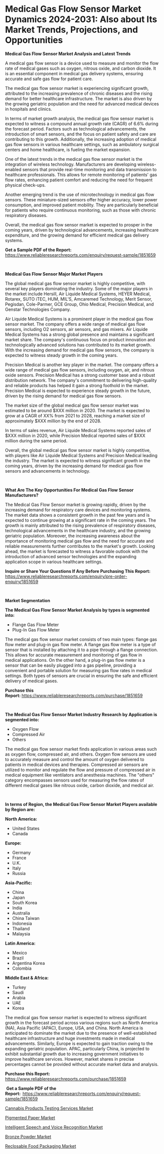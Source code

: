 <p><h1>Medical Gas Flow Sensor Market Dynamics 2024-2031: Also about Its Market Trends, Projections, and Opportunities</h1></p><p><strong>Medical Gas Flow Sensor Market Analysis and Latest Trends</strong></p>
<p><p>A medical gas flow sensor is a device used to measure and monitor the flow rate of medical gases such as oxygen, nitrous oxide, and carbon dioxide. It is an essential component in medical gas delivery systems, ensuring accurate and safe gas flow for patient care.</p><p>The medical gas flow sensor market is experiencing significant growth, attributed to the increasing prevalence of chronic diseases and the rising demand for better healthcare infrastructure. The market is also driven by the growing geriatric population and the need for advanced medical devices in hospitals and clinics.</p><p>In terms of market growth analysis, the medical gas flow sensor market is expected to witness a compound annual growth rate (CAGR) of 6.6% during the forecast period. Factors such as technological advancements, the introduction of smart sensors, and the focus on patient safety and care are contributing to this growth. Additionally, the increasing adoption of medical gas flow sensors in various healthcare settings, such as ambulatory surgical centers and home healthcare, is fueling the market expansion.</p><p>One of the latest trends in the medical gas flow sensor market is the integration of wireless technology. Manufacturers are developing wireless-enabled sensors that provide real-time monitoring and data transmission to healthcare professionals. This allows for remote monitoring of patients' gas flow rates, enhancing patient comfort and reducing the need for frequent physical check-ups.</p><p>Another emerging trend is the use of microtechnology in medical gas flow sensors. These miniature-sized sensors offer higher accuracy, lower power consumption, and improved patient mobility. They are particularly beneficial for patients who require continuous monitoring, such as those with chronic respiratory diseases.</p><p>Overall, the medical gas flow sensor market is expected to prosper in the coming years, driven by technological advancements, increasing healthcare expenditure, and the growing demand for efficient medical gas delivery systems.</p></p>
<p><strong>Get a Sample PDF of the Report:&nbsp;</strong> <a href="https://www.reliableresearchreports.com/enquiry/request-sample/1851659">https://www.reliableresearchreports.com/enquiry/request-sample/1851659</a></p>
<p>&nbsp;</p>
<p><strong>Medical Gas Flow Sensor Major Market Players</strong></p>
<p><p>The global medical gas flow sensor market is highly competitive, with several key players dominating the industry. Some of the major players in the market include Hersill, Air Liquide Medical Systems, HEYER Medical, Rotarex, SUTO iTEC, HUM, MIL'S, Amcaremed Technology, Merit Sensor, Pegisdan, Cole-Parmer, GCE Group, Ohio Medical, Precision Medical, and Genstar Technologies Company.</p><p>Air Liquide Medical Systems is a prominent player in the medical gas flow sensor market. The company offers a wide range of medical gas flow sensors, including O2 sensors, air sensors, and gas mixers. Air Liquide Medical Systems has a strong global presence and maintains a significant market share. The company's continuous focus on product innovation and technologically advanced solutions has contributed to its market growth. With the increasing demand for medical gas flow sensors, the company is expected to witness steady growth in the coming years.</p><p>Precision Medical is another key player in the market. The company offers a wide range of medical gas flow sensors, including oxygen, air, and nitrous oxide sensors. Precision Medical has a strong customer base and a robust distribution network. The company's commitment to delivering high-quality and reliable products has helped it gain a strong foothold in the market. Precision Medical is expected to experience steady growth in the future, driven by the rising demand for medical gas flow sensors.</p><p>The market size of the global medical gas flow sensor market was estimated to be around $XXX million in 2020. The market is expected to grow at a CAGR of XX% from 2021 to 2028, reaching a market size of approximately $XXX million by the end of 2028.</p><p>In terms of sales revenue, Air Liquide Medical Systems reported sales of $XXX million in 2020, while Precision Medical reported sales of $XXX million during the same period.</p><p>Overall, the global medical gas flow sensor market is highly competitive, with players like Air Liquide Medical Systems and Precision Medical leading the industry. The market is expected to witness significant growth in the coming years, driven by the increasing demand for medical gas flow sensors and advancements in technology.</p></p>
<p>&nbsp;</p>
<p><strong>What Are The Key Opportunities For Medical Gas Flow Sensor Manufacturers?</strong></p>
<p><p>The Medical Gas Flow Sensor market is growing rapidly, driven by the increasing demand for respiratory care devices and monitoring systems. The market data shows a consistent growth in the past few years and is expected to continue growing at a significant rate in the coming years. The growth is mainly attributed to the rising prevalence of respiratory diseases, technological advancements in the healthcare industry, and the growing geriatric population. Moreover, the increasing awareness about the importance of monitoring medical gas flow and the need for accurate and reliable measurements further contributes to the market's growth. Looking ahead, the market is forecasted to witness a favorable outlook with the introduction of advanced sensor technologies and the expanding application scope in various healthcare settings.</p></p>
<p><strong>Inquire or Share Your Questions If Any Before Purchasing This Report:</strong> <a href="https://www.reliableresearchreports.com/enquiry/pre-order-enquiry/1851659">https://www.reliableresearchreports.com/enquiry/pre-order-enquiry/1851659</a></p>
<p>&nbsp;</p>
<p><strong>Market Segmentation</strong></p>
<p><strong>The Medical Gas Flow Sensor Market Analysis by types is segmented into:</strong></p>
<p><ul><li>Flange Gas Flow Meter</li><li>Plug-In Gas Flow Meter</li></ul></p>
<p><p>The medical gas flow sensor market consists of two main types: flange gas flow meter and plug-in gas flow meter. A flange gas flow meter is a type of sensor that is installed by attaching it to a pipe through a flange connection. This allows for accurate measurement and monitoring of gas flow in medical applications. On the other hand, a plug-in gas flow meter is a sensor that can be easily plugged into a gas pipeline, providing a convenient and portable solution for measuring gas flow rates in medical settings. Both types of sensors are crucial in ensuring the safe and efficient delivery of medical gases.</p></p>
<p><strong>Purchase this Report:&nbsp;</strong><a href="https://www.reliableresearchreports.com/purchase/1851659">https://www.reliableresearchreports.com/purchase/1851659</a></p>
<p>&nbsp;</p>
<p><strong>The Medical Gas Flow Sensor Market Industry Research by Application is segmented into:</strong></p>
<p><ul><li>Oxygen Flow</li><li>Compressed Air</li><li>Others</li></ul></p>
<p><p>The medical gas flow sensor market finds application in various areas such as oxygen flow, compressed air, and others. Oxygen flow sensors are used to accurately measure and control the amount of oxygen delivered to patients in medical devices and therapies. Compressed air sensors are utilized to monitor and regulate the flow and pressure of compressed air in medical equipment like ventilators and anesthesia machines. The "others" category encompasses sensors used for measuring the flow rates of different medical gases like nitrous oxide, carbon dioxide, and medical air.</p></p>
<p>&nbsp;</p>
<p><strong>In terms of Region, the Medical Gas Flow Sensor Market Players available by Region are:</strong></p>
<p>
    <p> <strong> North America: </strong>
        <ul>
            <li>United States</li>
            <li>Canada</li>
        </ul>
        </p> 
    <p> <strong> Europe: </strong>
        <ul>
            <li>Germany</li>
            <li>France</li>
            <li>U.K.</li>
            <li>Italy</li>
            <li>Russia</li>
        </ul>
        </p> 
    <p> <strong> Asia-Pacific: </strong>
        <ul>
            <li>China</li>
            <li>Japan</li>
            <li>South Korea</li>
            <li>India</li>
            <li>Australia</li>
            <li>China Taiwan</li>
            <li>Indonesia</li>
            <li>Thailand</li>
            <li>Malaysia</li>
        </ul>
        </p> 
    <p> <strong> Latin America: </strong>
        <ul>
            <li>Mexico</li>
            <li>Brazil</li>
            <li>Argentina Korea</li>
            <li>Colombia</li>
        </ul>
        </p> 
    <p> <strong> Middle East & Africa: </strong>
        <ul>
            <li>Turkey</li>
            <li>Saudi</li>
            <li>Arabia</li>
            <li>UAE</li>
            <li>Korea</li>
        </ul>
    </p>
    </p>
<p><p>The medical gas flow sensor market is expected to witness significant growth in the forecast period across various regions such as North America (NA), Asia Pacific (APAC), Europe, USA, and China. North America is anticipated to dominate the market due to the presence of well-established healthcare infrastructure and huge investments made in medical advancements. Similarly, Europe is expected to gain traction owing to the expanding geriatric population. APAC, particularly China, is projected to exhibit substantial growth due to increasing government initiatives to improve healthcare services. However, market shares in precise percentages cannot be provided without accurate market data and analysis.</p></p>
<p><strong>Purchase this Report: </strong><a href="https://www.reliableresearchreports.com/purchase/1851659">https://www.reliableresearchreports.com/purchase/1851659</a></p>
<p>&nbsp;<strong>Get a Sample PDF of the Report:&nbsp;&nbsp;</strong><a href="https://www.reliableresearchreports.com/enquiry/request-sample/1851659">https://www.reliableresearchreports.com/enquiry/request-sample/1851659</a></p>
<p><strong></strong></p>
<p><p><a href="https://github.com/johnbach50/Market-Research-Report-List-1/blob/main/cannabis-products-testing-services-market.md">Cannabis Products Testing Services Market</a></p><p><a href="https://medium.com/@jaremington56468/pigmented-paper-market-furnishes-information-on-market-share-market-trends-and-market-growth-a6401a4944f5">Pigmented Paper Market</a></p><p><a href="https://github.com/bobicer/Market-Research-Report-List-1/blob/main/intelligent-speech-and-voice-recognition-market.md">Intelligent Speech and Voice Recognition Market</a></p><p><a href="https://medium.com/@jaremington56468/bronze-powder-market-trends-forecast-and-competitive-analysis-to-2031-2c26b20cd227">Bronze Powder Market</a></p><p><a href="https://medium.com/@jaremington56468/reclosable-food-packaging-market-exploring-market-share-market-trends-and-future-growth-2098be9d222f">Reclosable Food Packaging Market</a></p></p>